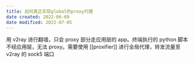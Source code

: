 ```yaml
---
title: 如何真正实现global的proxy代理
date created: 2022-06-09
date modified: 2022-07-05
---
```

用 v2ray 进行翻墙，只会 proxy 部分走应用层的 app。终端执行的 python 脚本不经应用层，无法 proxy。需要使用 [[proxifier]] 进行全局代理，转发流量至 v2ray 的 sock5 端口
